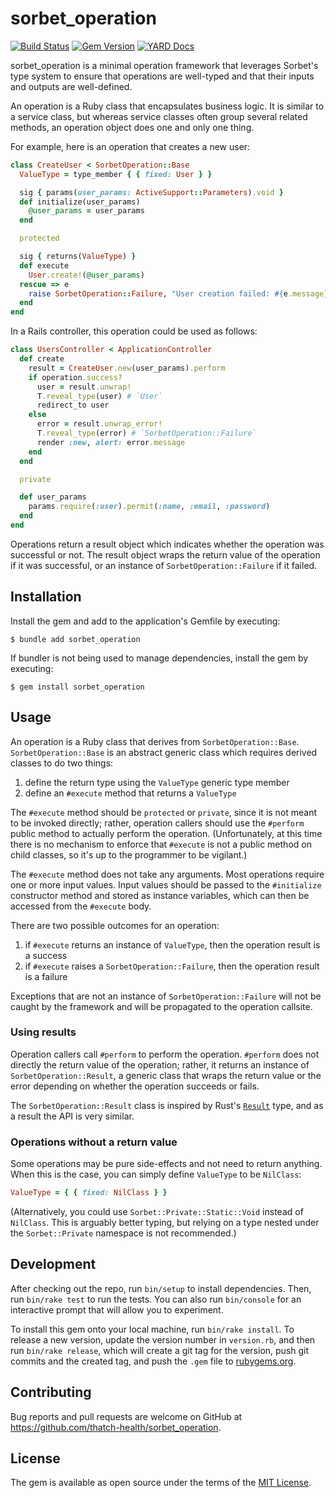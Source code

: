 # sorbet_operation

[![Build Status](https://github.com/thatch-health/sorbet_operation/actions/workflows/main.yml/badge.svg?branch=main)](https://github.com/thatch-health/sorbet_operation/actions?query=branch%3Amain)
[![Gem Version ](https://img.shields.io/gem/v/sorbet_operation.svg?style=flat)](https://rubygems.org/gems/sorbet_operation)
[![YARD Docs](https://img.shields.io/badge/yard-docs-blue?logo=readthedocs)](https://thatch-health.github.io/sorbet_operation/)

sorbet_operation is a minimal operation framework that leverages Sorbet's type system to ensure that operations are well-typed and that their inputs and outputs are well-defined.

An operation is a Ruby class that encapsulates business logic. It is similar to a service class, but whereas service classes often group several related methods, an operation object does one and only one thing.

For example, here is an operation that creates a new user:
```ruby
class CreateUser < SorbetOperation::Base
  ValueType = type_member { { fixed: User } }

  sig { params(user_params: ActiveSupport::Parameters).void }
  def initialize(user_params)
    @user_params = user_params
  end

  protected

  sig { returns(ValueType) }
  def execute
    User.create!(@user_params)
  rescue => e
    raise SorbetOperation::Failure, "User creation failed: #{e.message}"
  end
end
```

In a Rails controller, this operation could be used as follows:
```ruby
class UsersController < ApplicationController
  def create
    result = CreateUser.new(user_params).perform
    if operation.success?
      user = result.unwrap!
      T.reveal_type(user) # `User`
      redirect_to user
    else
      error = result.unwrap_error!
      T.reveal_type(error) # `SorbetOperation::Failure`
      render :new, alert: error.message
    end
  end

  private

  def user_params
    params.require(:user).permit(:name, :email, :password)
  end
end
```

Operations return a result object which indicates whether the operation was successful or not. The result object wraps the return value of the operation if it was successful, or an instance of `SorbetOperation::Failure` if it failed.

## Installation

Install the gem and add to the application's Gemfile by executing:

    $ bundle add sorbet_operation

If bundler is not being used to manage dependencies, install the gem by executing:

    $ gem install sorbet_operation

## Usage

An operation is a Ruby class that derives from `SorbetOperation::Base`. `SorbetOperation::Base` is an abstract generic class which requires derived classes to do two things:
1. define the return type using the `ValueType` generic type member
2. define an `#execute` method that returns a `ValueType`

The `#execute` method should be `protected` or `private`, since it is not meant to be invoked directly; rather, operation callers should use the `#perform` public method to actually perform the operation. (Unfortunately, at this time there is no mechanism to enforce that `#execute` is not a public method on child classes, so it's up to the programmer to be vigilant.)

The `#execute` method does not take any arguments. Most operations require one or more input values. Input values should be passed to the `#initialize` constructor method and stored as instance variables, which can then be accessed from the `#execute` body.

There are two possible outcomes for an operation:
1. if `#execute` returns an instance of `ValueType`, then the operation result is a success
2. if `#execute` raises a `SorbetOperation::Failure`, then the operation result is a failure

Exceptions that are not an instance of `SorbetOperation::Failure` will not be caught by the framework and will be propagated to the operation callsite.

### Using results

Operation callers call `#perform` to perform the operation. `#perform` does not directly the return value of the operation; rather, it returns an instance of `SorbetOperation::Result`, a generic class that wraps the return value or the error depending on whether the operation succeeds or fails.

The `SorbetOperation::Result` class is inspired by Rust's [`Result`](https://doc.rust-lang.org/std/result/enum.Result.html) type, and as a result the API is very similar.

### Operations without a return value

Some operations may be pure side-effects and not need to return anything. When this is the case, you can simply define `ValueType` to be `NilClass`:
```ruby
ValueType = { { fixed: NilClass } }
```

(Alternatively, you could use `Sorbet::Private::Static::Void` instead of `NilClass`. This is arguably better typing, but relying on a type nested under the `Sorbet::Private` namespace is not recommended.)

## Development

After checking out the repo, run `bin/setup` to install dependencies. Then, run `bin/rake test` to run the tests. You can also run `bin/console` for an interactive prompt that will allow you to experiment.

To install this gem onto your local machine, run `bin/rake install`. To release a new version, update the version number in `version.rb`, and then run `bin/rake release`, which will create a git tag for the version, push git commits and the created tag, and push the `.gem` file to [rubygems.org](https://rubygems.org).

## Contributing

Bug reports and pull requests are welcome on GitHub at https://github.com/thatch-health/sorbet_operation.

## License

The gem is available as open source under the terms of the [MIT License](https://opensource.org/licenses/MIT).
